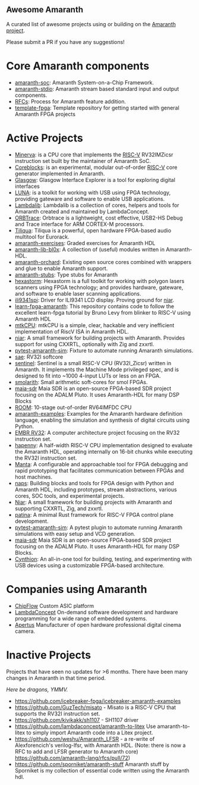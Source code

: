 Awesome Amaranth
----------------

A curated list of awesome projects using or building on the [Amaranth project](https://github.com/amaranth-lang/amaranth).

Please submit a PR if you have any suggestions!

Core Amaranth components
========================
 - [amaranth-soc](https://github.com/amaranth-lang/amaranth-soc): Amaranth System-on-a-Chip Framework.
 - [amaranth-stdio](https://github.com/amaranth-lang/amaranth-stdio): Amaranth stream based standard input and output components.
 - [RFCs](https://amaranth-lang.org/rfcs/): Process for Amaranth feature addition.
 - [template-fpga](https://github.com/amaranth-lang/template-fpga): Template repository for getting started with general Amaranth FPGA projects

Active Projects 
===============

 - [Minerva](https://github.com/minerva-cpu/minerva): is a CPU core that implements the [RISC-V](https://riscv.org/specifications/) RV32IMZicsr instruction set built by the maintainer of Amaranth SoC.
 - [Coreblocks](https://kuznia-rdzeni.github.io/coreblocks): is an experimental, modular out-of-order [RISC-V](https://riscv.org/specifications/) core generator implemented in Amaranth.
 - [Glasgow](https://glasgow-embedded.org/): Glasgow Interface Explorer is a tool for exploring digital interfaces
 - [LUNA](https://github.com/greatscottgadgets/luna): is a toolkit for working with USB using FPGA technology, providing gateware and software to enable USB applications.
 - [Lambdalib](https://github.com/lambdaconcept/lambdalib): Lambdalib is a collection of cores, helpers and tools for Amaranth created and maintained by LambdaConcept.
 - [ORBTrace](https://github.com/orbcode/orbtrace): Orbtrace is a lightweight, cost effective, USB2-HS Debug and Trace interface for ARM CORTEX-M processors.
 - [Tiliqua](https://github.com/apfelaudio/tiliqua): Tiliqua is a powerful, open hardware FPGA-based audio multitool for Eurorack.
 - [amaranth-exercises](https://github.com/RobertBaruch/amaranth-exercises): Graded exercises for Amaranth HDL
 - [amaranth-lib-bl0x](https://github.com/bl0x/amaranth-lib-bl0x): A collection of (useful) modules written in Amaranth-HDL.
 - [amaranth-orchard](https://github.com/ChipFlow/amaranth-orchard): Existing open source cores combined with wrappers and glue to enable Amaranth support.
 - [amaranth-stubs](https://github.com/kuznia-rdzeni/amaranth-stubs): Type stubs for Amaranth
 - [hexastorm](https://github.com/hstarmans/hexastorm): Hexastorm is a full toolkit for working with polygon lasers scanners using FPGA technology; and provides hardware, gateware, and software to enable laser scanning applications.
 - [ili9341spi](https://github.com/kivikakk/ili9341spi): Driver for ILI9341 LCD display. Proving ground for [niar](https://github.com/kivikakk/niar).
 - [learn-fpga-amaranth](https://github.com/bl0x/learn-fpga-amaranth): This repository contains code to follow the excellent learn-fpga tutorial by Bruno Levy from blinker to RISC-V using Amaranth HDL
 - [mtkCPU](https://github.com/bieganski/mtkcpu): mtkCPU is a simple, clear, hackable and very inefficient implementation of RiscV ISA in Amaranth HDL.
 - [niar](https://github.com/kivikakk/niar): A small framework for building projects with Amaranth. Provides support for using CXXRTL, optionally with Zig and zxxrtl.
 - [pytest-amaranth-sim](https://github.com/cr1901/pytest-amaranth-sim): Fixture to automate running Amaranth simulations.
 - [sae](https://github.com/kivikakk/sae): RV32I softcore
 - [sentinel](https://github.com/cr1901/sentinel): Sentinel is a small RISC-V CPU (RV32I_Zicsr) written in Amaranth. It implements the Machine Mode privileged spec, and is designed to fit into ~1000 4-input LUTs or less on an FPGA.
 - [smolarith](https://github.com/cr1901/smolarith): Small arithmetic soft-cores for smol FPGAs.
 - [maia-sdr](https://github.com/maia-sdr/maia-sdr) Maia SDR is an open-source FPGA-based SDR project focusing on the ADALM Pluto. It uses Amaranth-HDL for many DSP Blocks
 - [ROOM](https://github.com/Jimx-/ROOM): 10-stage out-of-order RV64IMFDC CPU
 - [amaranth-examples](https://github.com/cyber-murmel/amaranth-examples): Examples for the Amaranth hardware definition language, enabling the simulation and synthesis of digital circuits using Python.
 - [EMBR RV32](https://github.com/eigenform/ember): A computer architecture project focusing on the RV32 instruction set.
 - [hapenny](https://github.com/cbiffle/hapenny): A half-width RISC-V CPU implementation designed to evaluate the Amaranth HDL, operating internally on 16-bit chunks while executing the RV32I instruction set.
 - [Manta](https://github.com/fischermoseley/manta): A configurable and approachable tool for FPGA debugging and rapid prototyping that facilitates communication between FPGAs and host machines.
 - [naps](https://github.com/apertus-open-source-cinema/naps): Building blocks and tools for FPGA design with Python and Amaranth HDL, including prototypes, stream abstractions, various cores, SOC tools, and experimental projects.
 - [Niar](https://github.com/charlottia/niar): A small framework for building projects with Amaranth and supporting CXXRTL, Zig, and zxxrtl.
 - [patina](https://github.com/zignig/patina): A minimal Rust framework for RISC-V FPGA control plane development.
 - [pytest-amaranth-sim](https://github.com/cr1901/pytest-amaranth-sim): A pytest plugin to automate running Amaranth simulations with easy setup and VCD generation.
 - [maia-sdr](https://github.com/maia-sdr/maia-sdr) Maia SDR is an open-source FPGA-based SDR project focusing on the ADALM Pluto. It uses Amaranth-HDL for many DSP Blocks.
 - [Cynthion](https://github.com/antoinevg/cynthion): An all-in-one tool for building, testing, and experimenting with USB devices using a customizable FPGA-based architecture.

Companies using Amaranth
========================

 - [ChipFlow](https://chipflow.io) Custom ASIC platform
 - [LambdaConcept](https://lambdaconcept.com/) On-demand software development and hardware programming for a wide range of embedded systems.
 - [Apertus](https://www.apertus.org/axiom) Manufacturer of open hardware professional digital cinema camera.

Inactive Projects
=================
Projects that have seen no updates for >6 months. There have been many changes in Amaranth in that time period.

*Here be dragons, YMMV.*

 - https://github.com/icebreaker-fpga/icebreaker-amaranth-examples
 - https://github.com/GuzTech/misato - Misato is a RISC-V CPU that supports the RV32I instruction set. 
 - https://github.com/kivikakk/sh1107 - SH1107 driver
 - https://github.com/lambdaconcept/amaranth-to-litex Use amaranth-to-litex to simply import Amaranth code into a Litex project.
 - https://github.com/weshu/Amaranth_LFSR - a re-write of Alexforencich's verilog-lfsr, with Amaranth HDL.
   (Note: there is now a RFC to add and LFSR generator to Amaranth core)  https://github.com/amaranth-lang/rfcs/pull/72)
 - https://github.com/sporniket/amaranth-stuff Amaranth stuff by Sporniket is my collection of essential code written using the Amaranth hdl.

